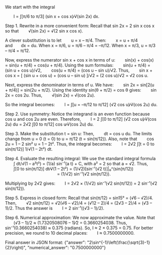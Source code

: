 We start with the integral

  I = ∫[π/6 to π/3] (sin x + cos x)⁄√(sin 2x) dx.

Step 1. Rewrite in a more convenient form:
Recall that sin 2x = 2 sin x cos x so that
  √(sin 2x) = √(2 sin x cos x).

A clever substitution is to let
  u = x – π/4.
Then:
  x = u + π/4  and  dx = du.
When x = π/6, u = π/6 – π/4 = –π/12.
When x = π/3, u = π/3 – π/4 = π/12.

Now, express the numerator sin x + cos x in terms of u:
  sin(x) + cos(x) = sin(u + π/4) + cos(u + π/4).
Using the sum formulas:
  sin(u + π/4) = (sin u + cos u)/√2,
  cos(u + π/4) = (cos u – sin u)/√2.
Thus,
  sin x + cos x = [ (sin u + cos u) + (cos u – sin u) ]/√2 = (2 cos u)/√2 = √2 cos u.

Next, express the denominator in terms of u.
We have:
  sin 2x = sin[2(u + π/4)] = sin(2u + π/2).
Using the identity sin(θ + π/2) = cos θ gives:
  sin 2x = cos 2u.
Thus,
  √(sin 2x) = √(cos 2u).

So the integral becomes:
  I = ∫[u = –π/12 to π/12] (√2 cos u)⁄√(cos 2u) du.

Step 2. Use symmetry:
Notice the integrand is an even function because cos u and cos 2u are even. Therefore,
  I = 2 ∫[0 to π/12] (√2 cos u)⁄√(cos 2u) du = 2√2 ∫[0 to π/12] cos u⁄√(cos 2u) du.

Step 3. Make the substitution t = sin u:
Then,
  dt = cos u du.
The limits change from u = 0 (t = 0) to u = π/12 (t = sin(π/12)).
Also, note that
  cos 2u = 1 – 2 sin² u = 1 – 2t².
Thus, the integral becomes:
  I = 2√2 ∫[t = 0 to sin(π/12)] 1/√(1 – 2t²) dt.

Step 4. Evaluate the resulting integral:
We use the standard integral formula
  ∫ dt/√(1 – a²t²) = (1/a) sin⁻¹(a t) + C,
with a² = 2 so that a = √2.
Thus,
  ∫[0 to sin(π/12)] dt⁄√(1 – 2t²) = (1/√2)[sin⁻¹(√2 t)]|₀^(sin(π/12))
             = (1/√2) sin⁻¹(√2 sin(π/12)).

Multiplying by 2√2 gives:
  I = 2√2 × (1/√2) sin⁻¹(√2 sin(π/12)) = 2 sin⁻¹(√2 sin(π/12)).

Step 5. Express in closed form:
Recall that sin(π/12) = sin15° = (√6 – √2)/4.
Then,
  √2 sin(π/12) = √2(√6 – √2)/4 = (√12 – 2)/4 = (2√3 – 2)/4 = (√3 – 1)/2.
Thus the answer is
  I = 2 sin⁻¹((√3 – 1)/2).

Step 6. Numerical approximation:
We now approximate the value. Note that
  (√3 – 1)/2 ≈ (1.7320508076 – 1)⁄2 = 0.3660254038.
Thus,
  sin⁻¹(0.3660254038) ≈ 0.375 (radians).
So, I ≈ 2 × 0.375 = 0.75.
For better precision, we round to 10 decimal places:
  I ≈ 0.7500000000.

Final answer in JSON format:
{"answer": "2\\sin^{-1}\\left(\\frac{\\sqrt{3}-1}{2}\\right)", "numerical_answer": "0.7500000000"}